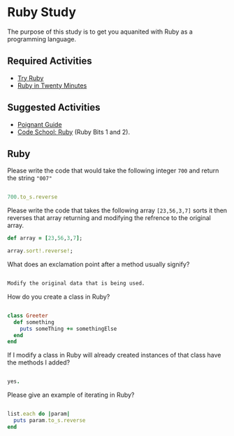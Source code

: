 # Ruby Study

The purpose of this study is to get you aquanited with Ruby as a programming
language.

## Required Activities

-   [Try Ruby](http://tryruby.org/)
-   [Ruby in Twenty Minutes](https://www.ruby-lang.org/en/documentation/quickstart/)

## Suggested Activities

-   [Poignant Guide](http://poignant.guide/)
-   [Code School: Ruby](https://www.codeschool.com/learn/ruby) (Ruby Bits 1 and 2).

## Ruby

Please write the code that would take the following integer `700` and return the
string `"007"`

```ruby

700.to_s.reverse

```

Please write the code that takes the following array `[23,56,3,7]` sorts it
then reverses that array returning and modifying the refrence to the original
array.

```ruby
def array = [23,56,3,7];

array.sort!.reverse!;

```

What does an exclamation point after a method usually signify?

```md

Modify the original data that is being used.

```
How do you create a class in Ruby?

```ruby

class Greeter
  def something
    puts someThing += somethingElse
  end
end
```

If I modify a class in Ruby will already created instances of that class have
the methods I added?

```ruby

yes.

```

Please give an example of iterating in Ruby?

```ruby

list.each do |param|
  puts param.to_s.reverse
end

```

